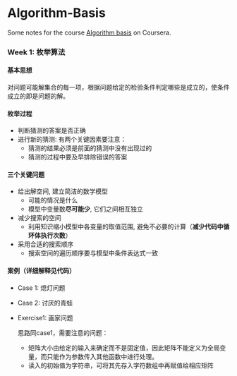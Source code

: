 # Algorithm-Basis
Some notes for the course [Algorithm basis](https://www.coursera.org/learn/suanfa-jichu/home/welcome) on Coursera.

### Week 1: 枚举算法

#### 基本思想
对问题可能解集合的每一项，根据问题给定的检验条件判定哪些是成立的，使条件成立的即是问题的解。

#### 枚举过程
- 判断猜测的答案是否正确
- 进行新的猜测: 有两个关键因素要注意：
  - 猜测的结果必须是前面的猜测中没有出现过的
  - 猜测的过程中要及早排除错误的答案

#### 三个关键问题
- 给出解空间, 建立简洁的数学模型
  - 可能的情况是什么
  - 模型中变量数**尽可能少**, 它们之间相互独立
- 减少搜索的空间
  - 利用知识缩小模型中各变量的取值范围, 避免不必要的计算（**减少代码中循环体执行次数**）
- 采用合适的搜索顺序
  - 搜索空间的遍历顺序要与模型中条件表达式一致

#### 案例（详细解释见代码）
- Case 1: 熄灯问题
- Case 2: 讨厌的青蛙
- Exercise1: 画家问题

  思路同case1，需要注意的问题：
  - 矩阵大小由给定的输入来确定而不是固定值，因此矩阵不能定义为全局变量，而只能作为参数传入其他函数中进行处理。
  - 读入的初始值为字符串，可将其先存入字符数组中再赋值给相应矩阵

